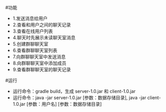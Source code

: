 #功能
* 1.发送消息给用户
* 2.查看和用户之间的聊天记录 
* 3.查看在线用户列表
* 4.聊天时先展示未读聊天室消息
* 5.创建群聊聊天室
* 6.查看群聊聊天室列表
* 7.向群聊聊天室中发送消息
* 8.向群聊聊天室中添加成员
* 9.查看群聊聊天室的聊天记录

#运行
* 运行命令：gradle build，生成 server-1.0.jar 和 client-1.0.jar
* 运行命令：java -jar server-1.0.jar [参数：数据存储目录], java -jar client-1.0.jar [参数：用户名] [参数：数据存储目录]